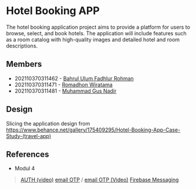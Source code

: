 # Hotel Booking APP

The hotel booking application project aims to provide a platform for users to browse, select, and book hotels. The application will include features such as a room catalog with high-quality images and detailed hotel and room descriptions.

## Members
- 202110370311462 - [Bahrul Ulum Fadhlur Rohman](https://github.com/ulumfr)
- 202110370311471 - [Romadhon Wiratama](https://github.com/Wiratama23)
- 202110370311481 - [Muhammad Gus Nadir](https://github.com/mgusnadir)

## Design

Slicing the application design from https://www.behance.net/gallery/175409295/Hotel-Booking-App-Case-Study-(travel-app)

## References

- Modul 4
> [AUTH (video)](https://www.youtube.com/watch?v=W_n_koagDNI)
> [email OTP](https://pub.dev/packages/email_otp) / [email OTP (Video)](https://www.youtube.com/watch?v=HO37UT1Fh28)
> [Firebase Messaging](https://firebase.flutter.dev/docs/messaging/usage)